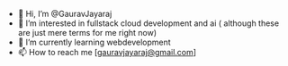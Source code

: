 - 👋 Hi, I’m @GauravJayaraj
- 👀 I’m interested in fullstack cloud development and ai ( although these are just mere terms for me right now)
- 🌱 I’m currently learning webdevelopment
- 📫 How to reach me [gauravjayaraj@gmail.com]

<!---
GauravJayaraj/GauravJayaraj is a ✨ special ✨ repository because its `README.md` (this file) appears on your GitHub profile.
You can click the Preview link to take a look at your changes.
--->
